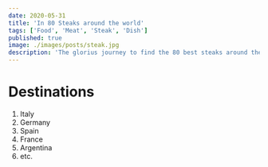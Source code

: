 ```yaml
---
date: 2020-05-31
title: 'In 80 Steaks around the world'
tags: ['Food', 'Meat', 'Steak', 'Dish']
published: true
image: ./images/posts/steak.jpg
description: 'The glorius journey to find the 80 best steaks around the world. Find out more about our travel, the steaks we feast and other useful tips for grill enthusiasts'
---
```


# Destinations

1. Italy
2. Germany
3. Spain
4. France
5. Argentina
6. etc.
